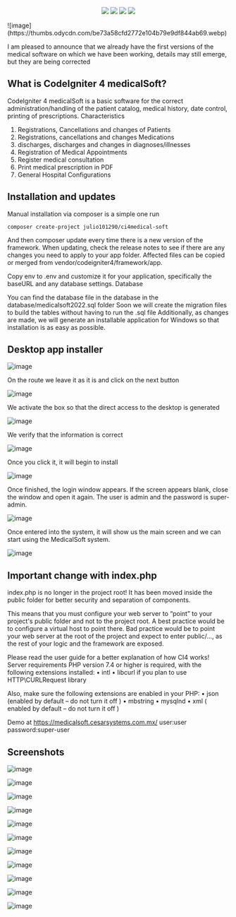 <p align="center">
<a href="https://packagist.org/packages/julio101290/ci4medical-soft"><img src="https://poser.pugx.org/julio101290/boilerplate/version"></a>
<a href="https://packagist.org/packages/julio101290/ci4medical-soft"><img src="https://img.shields.io/badge/Package-ci4medical-soft-light.svg"></a>
<a href="https://packagist.org/packages/julio101290/ci4medical-soft"><img src="https://poser.pugx.org/julio101290/ci4medical-soft/downloads"</img></a>
<a href="https://github.com/julio101290/ci4medical-soft/blob/master/LICENSE.md"><img src="https://img.shields.io/github/license/julio101290/ci4medical-soft"></a>
</p>
![image](https://thumbs.odycdn.com/be73a58cfd2772e104b79e9df844ab69.webp)


I am pleased to announce that we already have the first versions of the medical software on which we have been working, details may still emerge, but they are being corrected

## What is CodeIgniter 4 medicalSoft?
CodeIgniter 4 medicalSoft is a basic software for the correct administration/handling of the patient catalog, medical history, date control, printing of prescriptions.
Characteristics

1. Registrations, Cancellations and changes of Patients
2. Registrations, cancellations and changes Medications
3. discharges, discharges and changes in diagnoses/illnesses
4. Registration of Medical Appointments
5. Register medical consultation
6. Print medical prescription in PDF
7. General Hospital Configurations

## Installation and updates

Manual installation via composer is a simple one run

	composer create-project julio101290/ci4medical-soft 

And then composer update every time there is a new version of the framework.
When updating, check the release notes to see if there are any changes you need to apply to your app folder. Affected files can be copied or merged from vendor/codeigniter4/framework/app.

Copy env to .env and customize it for your application, specifically the baseURL and any database settings.
Database

You can find the database file in the database in the database/medicalsoft2022.sql folder
Soon we will create the migration files to build the tables without having to run the .sql file
Additionally, as changes are made, we will generate an installable application for Windows so that installation is as easy as possible.

## Desktop app installer
![image](https://thumbs.odycdn.com/a80d3949d1faab179a9c5ca0eb77d6b8.webp)

On the route we leave it as it is and click on the next button

![image](https://thumbs.odycdn.com/38f8b800ede030eb9d163c588f43f71d.webp)

We activate the box so that the direct access to the desktop is generated

![image](https://thumbs.odycdn.com/5a9d482d3e458162be2f0ffa781e763e.webp)

We verify that the information is correct

![image](https://thumbs.odycdn.com/5f3a3b7511b22b0df964939778b4eafd.webp)

Once you click it, it will begin to install

![image](https://thumbs.odycdn.com/2e6242443a51497bd0d3800d388f8c9e.webp)

Once finished, the login window appears. If the screen appears blank, close the window and open it again. The user is admin and the password is super-admin.

![image](https://thumbs.odycdn.com/e9a740a7f56d375ded4cb470573c0195.webp)

Once entered into the system, it will show us the main screen and we can start using the MedicalSoft system.

![image](https://thumbs.odycdn.com/bda55019fad5872869d7cc5244fb5ad4.webp)


## Important change with index.php

index.php is no longer in the project root! It has been moved inside the public folder for better security and separation of components.

This means that you must configure your web server to “point” to your project's public folder and not to the project root. A best practice would be to configure a virtual host to point there. Bad practice would be to point your web server at the root of the project and expect to enter public/…, as the rest of your logic and the framework are exposed.

Please read the user guide for a better explanation of how CI4 works!
Server requirements
PHP version 7.4 or higher is required, with the following extensions installed:
•	intl
•	libcurl if you plan to use HTTP\CURLRequest library

Also, make sure the following extensions are enabled in your PHP:
•	json (enabled by default – do not turn it off )
•	mbstring
•	mysqlnd
•	xml ( enabled by default – do not turn it off )

Demo at https://medicalsoft.cesarsystems.com.mx/ user:user password:super-user


## Screenshots

![image](https://thumbs.odycdn.com/dfad55329694dace94abf4b6c9ff3fd6.webp)

![image](https://thumbs.odycdn.com/7d4c5c58c0f3f3063400f3179e4ef41e.webp)

![image](https://thumbs.odycdn.com/e1bf7ce98e4a3a3e0945658daa532c9d.webp)

![image](https://thumbs.odycdn.com/1dfacdb4f7c489325c7407c09c62e33e.webp)

![image](https://thumbs.odycdn.com/839124795686bb19c6e28b4a6624b07b.webp)

![image](https://thumbs.odycdn.com/44873800b2f5756fe5da046dd64f355c.webp)

![image](https://thumbs.odycdn.com/6b45d82b54de91c8d9277e99718c5ddc.webp)

![image](https://thumbs.odycdn.com/af78139fcf9a32b60871794ea8381c17.webp)

![image](https://thumbs.odycdn.com/666705540d8dccafdad135a7ec61282b.webp)

![image](https://thumbs.odycdn.com/4a56e92bb38dcbc765ae410786594b33.webp)

![image](https://thumbs.odycdn.com/b5ecce0b95e0893d7b4cd3187d382d99.webp)

